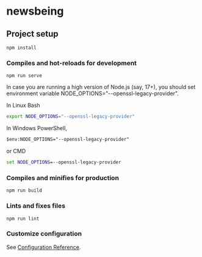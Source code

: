 # newsbeing

## Project setup
```
npm install
```

### Compiles and hot-reloads for development
```
npm run serve
```

In case you are running a high version of Node.js (say, 17+), you should set environment variable NODE_OPTIONS="--openssl-legacy-provider".

In Linux Bash
```bash
export NODE_OPTIONS="--openssl-legacy-provider"
```
In Windows PowerShell,
```ps
$env:NODE_OPTIONS="--openssl-legacy-provider"
```
or CMD
```cmd
set NODE_OPTIONS=--openssl-legacy-provider
```

### Compiles and minifies for production
```
npm run build
```

### Lints and fixes files
```
npm run lint
```

### Customize configuration
See [Configuration Reference](https://cli.vuejs.org/config/).
